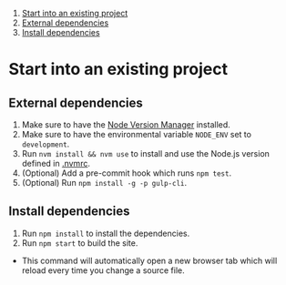 1. [Start into an existing project](#start-into-an-existing-project)
  1. [External dependencies](#externel-dependencies)
  2. [Install dependencies](#install-dependencies)


# Start into an existing project


## External dependencies
1. Make sure to have the [Node Version Manager](https://github.com/creationix/nvm) installed.
2. Make sure to have the environmental variable `NODE_ENV` set to `development`.
3. Run `nvm install && nvm use` to install and use the Node.js version defined in [.nvmrc](../.nvmrc).
5. (Optional) Add a pre-commit hook which runs `npm test`.
6. (Optional) Run `npm install -g -p gulp-cli`.


## Install dependencies
1. Run `npm install` to install the dependencies.
2. Run `npm start` to build the site.
  * This command will automatically open a new browser tab which will reload every time you change a source file.
